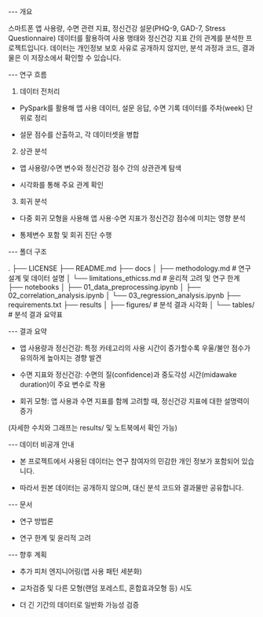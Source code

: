 --- 개요

스마트폰 앱 사용량, 수면 관련 지표, 정신건강 설문(PHQ-9, GAD-7, Stress Questionnaire) 데이터를 활용하여 사용 행태와 정신건강 지표 간의 관계를 분석한 프로젝트입니다.
데이터는 개인정보 보호 사유로 공개하지 않지만, 분석 과정과 코드, 결과물은 이 저장소에서 확인할 수 있습니다.

--- 연구 흐름

1. 데이터 전처리

- PySpark를 활용해 앱 사용 데이터, 설문 응답, 수면 기록 데이터를 주차(week) 단위로 정리

- 설문 점수를 산출하고, 각 데이터셋을 병합

2. 상관 분석

- 앱 사용량/수면 변수와 정신건강 점수 간의 상관관계 탐색

- 시각화를 통해 주요 관계 확인

3. 회귀 분석

- 다중 회귀 모형을 사용해 앱 사용·수면 지표가 정신건강 점수에 미치는 영향 분석

- 통제변수 포함 및 회귀 진단 수행

--- 폴더 구조

.
├── LICENSE
├── README.md
├── docs
│   ├── methodology.md          # 연구 설계 및 데이터 설명
│   └── limitations_ethicss.md  # 윤리적 고려 및 연구 한계
├── notebooks
│   ├── 01_data_preprocessing.ipynb
│   ├── 02_correlation_analysis.ipynb
│   └── 03_regression_analysis.ipynb
├── requirements.txt
├── results
│   ├── figures/                # 분석 결과 시각화
│   └── tables/                 # 분석 결과 요약표

--- 결과 요약

- 앱 사용량과 정신건강: 특정 카테고리의 사용 시간이 증가할수록 우울/불안 점수가 유의하게 높아지는 경향 발견

- 수면 지표와 정신건강: 수면의 질(confidence)과 중도각성 시간(midawake duration)이 주요 변수로 작용

- 회귀 모형: 앱 사용과 수면 지표를 함께 고려할 때, 정신건강 지표에 대한 설명력이 증가

(자세한 수치와 그래프는 results/ 및 노트북에서 확인 가능)

--- 데이터 비공개 안내

- 본 프로젝트에서 사용된 데이터는 연구 참여자의 민감한 개인 정보가 포함되어 있습니다.

- 따라서 원본 데이터는 공개하지 않으며, 대신 분석 코드와 결과물만 공유합니다.

--- 문서

- 연구 방법론

- 연구 한계 및 윤리적 고려

--- 향후 계획

- 추가 피처 엔지니어링(앱 사용 패턴 세분화)

- 교차검증 및 다른 모형(랜덤 포레스트, 혼합효과모형 등) 시도

- 더 긴 기간의 데이터로 일반화 가능성 검증